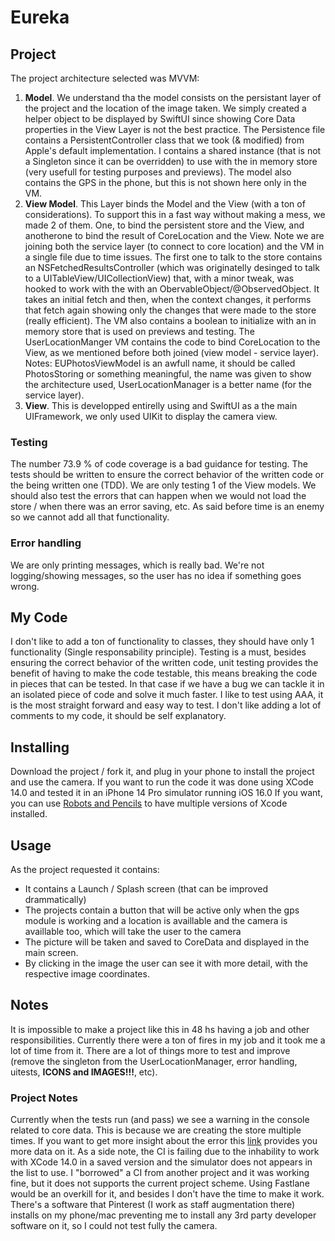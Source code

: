 #  Eureka

## Project

The project architecture selected was MVVM:

1. **Model**. We understand tha the model consists on the persistant layer of the project and the location of the image taken. We simply created a helper object to be displayed by SwiftUI since showing Core Data properties in the View Layer is not the best practice. The Persistence file contains a PersistentController class that we took (& modified) from Apple's default implementation. I contains a shared instance (that is not a Singleton since it can be overridden) to use with the in memory store (very usefull for testing purposes and previews). The model also contains the GPS in the phone, but this is not shown here only in the VM.
2.  **View Model**. This Layer binds the Model and the View (with a ton of considerations). To support this in a fast way without making a mess, we made 2 of them.  One, to bind the persistent store and the View, and anotherone to bind the result of CoreLocation and the View. Note we are joining both the service layer (to connect to core location) and the VM in a single file due to time issues. The first one to talk to the store contains an NSFetchedResultsController (which was originatelly desinged to talk to a UITableView/UICollectionView) that, with a minor tweak, was hooked to work with the with an ObervableObject/@ObservedObject. It takes an initial fetch and then, when the context changes, it performs that fetch again showing only the changes that were made to the store (really efficient). The VM also contains a boolean to initialize with an in memory store that is used on previews and testing. The UserLocationManger VM contains the code to bind CoreLocation to the View, as we mentioned before both joined (view model - service layer). Notes: EUPhotosViewModel is an awfull name, it should be called PhotosStoring or something meaningful, the name was given to show the architecture used, UserLocationManager is a better name (for the service layer).
3. **View**. This is developped entirelly using and SwiftUI as a the main UIFramework, we only used UIKit to display the camera view.

### Testing


The number 73.9 % of code coverage is a bad guidance for testing. The tests should be written to ensure the correct behavior of the written code or the being written one (TDD). We are only testing 1 of the View models. We should also test the errors that can happen when we would not load the store / when there was an error saving, etc. As said before time is an enemy so we cannot add all that functionality.

### Error handling
 We are only printing messages, which is really bad. We're not logging/showing messages, so the user has no idea if something goes wrong.
 
 ## My Code
 
 I don't like to add a ton of functionality to classes, they should have only 1 functionality (Single responsability principle). Testing is a must, besides ensuring the correct behavior of the written code, unit testing provides the benefit of having to make the code testable, this means breaking the code in pieces that can be tested. In that case if we have a bug we can tackle it in an isolated piece of code and solve it much faster. I like to test using AAA, it is the most straight forward and easy way to test. I don't like adding a lot of comments to my code, it should be self explanatory.
 
 ## Installing
 
 Download the project / fork it, and plug in your phone to install the project and use the camera.
 If you want to run the code it was done using XCode 14.0 and tested it in an iPhone 14 Pro simulator running iOS 16.0
 If you want, you can use [Robots and Pencils](https://github.com/RobotsAndPencils/xcodes) to have multiple versions of Xcode installed.
   
 
 ## Usage
 
 As the project requested it contains:
 - It contains a Launch / Splash screen (that can be improved drammatically)
 - The projects contain a button that will be active only when the gps module is working and a location is availlable and the camera is availlable too, which will take the user to the camera
 - The picture will be taken and saved to CoreData and displayed in the main screen.
 - By clicking in the image the user can see it with more detail, with the respective image coordinates.
 
## Notes

It is impossible to make a project like this in 48 hs having a job and other responsibilities. Currently there were a ton of fires in my job and it took me a lot of time from it. There are a lot of things more to test and improve (remove the singleton from the UserLocationManager, error handling, uitests, **ICONS and IMAGES!!!**, etc). 

### Project Notes
Currently when the tests run (and pass) we see a warning in the console related to core data. This is because we are creating the store multiple times. If you want to get more insight about the error this [link](https://stackoverflow.com/questions/51851485/multiple-nsentitydescriptions-claim-nsmanagedobject-subclass) provides you more data on it.
As a side note, the CI is failing due to the inhability to work with XCode 14.0 in a saved version and the simulator does not appears in the list to use. I "borrowed" a CI from another project and it was working fine, but it does not supports the current project scheme. Using Fastlane would be an overkill for it, and besides I don't have the time to make it work. There's a software that Pinterest (I work as staff augmentation there) installs on my phone/mac preventing me to install any 3rd party developer software on it, so I could not test fully the camera.
